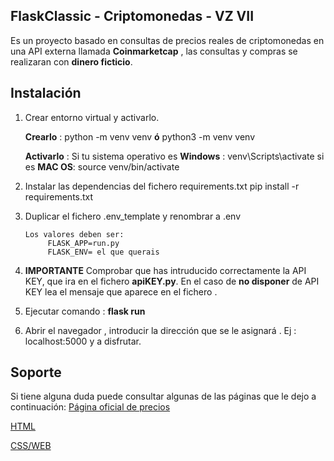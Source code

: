 ##  FlaskClassic - Criptomonedas - VZ VII

Es un proyecto basado en consultas de precios reales de criptomonedas en una API externa llamada **Coinmarketcap** , las consultas y compras se realizaran con **dinero ficticio**.

## Instalación
1. Crear entorno virtual y activarlo.


      **Crearlo** :  python -m venv venv **ó** python3 -m venv venv 


	**Activarlo** :  Si tu sistema operativo es **Windows** :  venv\Scripts\activate  si es **MAC OS**: source venv/bin/activate

1. Instalar las dependencias del fichero requirements.txt
  	 pip install -r requirements.txt
1. Duplicar el fichero .env_template y renombrar a .env
       
	   Los valores deben ser:
            FLASK_APP=run.py
            FLASK_ENV= el que querais

1. **IMPORTANTE** Comprobar que has intruducido correctamente la API KEY, que ira  en el fichero **apiKEY.py**. En el caso de **no disponer** de API KEY lea el mensaje que aparece en el fichero .

1. Ejecutar comando : **flask run**
1. Abrir el navegador , introducir la dirección que se le asignará . Ej : localhost:5000 y a disfrutar.
## Soporte
Si tiene alguna duda puede consultar algunas de las páginas que le dejo a continuación:
[Página oficial de precios ](https://coinmarketcap.com/es/ "Página oficial de precios ")


[HTML](https://www.w3schools.com/html/ "HTML")


[CSS/WEB](https://developer.mozilla.org/es/docs/Web/CSS "CSS/WEB")
